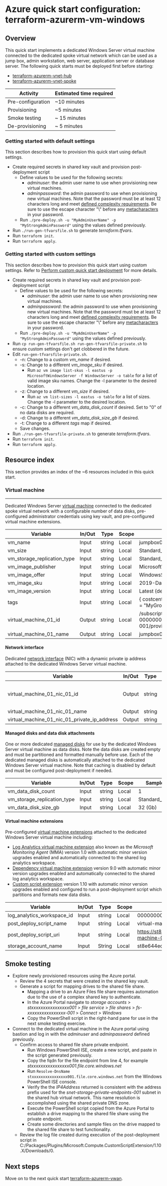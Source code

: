 # Azure quick start configuration: terraform-azurerm-vm-windows  

## Overview

This quick start implements a dedicated Windows Server virtual machine connected to the dedicated spoke virtual network which can be used as a jump box, admin workstation, web server, application server or database server. The following quick starts must be deployed first before starting:

* [terraform-azurerm-vnet-hub](../terraform-azurerm-vnet-hub)
* [terraform-azurerm-vnet-spoke](../terraform-azurerm-vnet-spoke)

Activity | Estimated time required
--- | ---
Pre-configuration | ~10 minutes
Provisioning | ~5 minutes
Smoke testing | ~ 15 minutes
De-provisioning | ~ 5 minutes

### Getting started with default settings

This section describes how to provision this quick start using default settings.

* Create required secrets in shared key vault and provision post-deployment script
  * Define values to be used for the following secrets:
    * *adminuser*: the admin user name to use when provisioning new virtual machines.
    * *adminpassword*: the admin password to use when provisioning new virtual machines. Note that the password must be at least 12 characters long and meet [defined complexity requirements](https://docs.microsoft.com/en-us/azure/virtual-machines/windows/faq#what-are-the-password-requirements-when-creating-a-vm). Be sure to use the escape character "\\" before any [metacharacters](https://www.gnu.org/software/bash/manual/bash.html#Definitions) in your password.
  * Run `./pre-deploy.sh -u "MyAdminUserName" -p "MyStrongAdminPassword"` using the values defined previously.
* Run `./run-gen-tfvarsfile.sh` to generate *terraform.tfvars*.  
* Run `terraform init`.
* Run `terraform apply`.

### Getting started with custom settings

This section describes how to provision this quick start using custom settings. Refer to [Perform custom quick start deployment](https://github.com/doherty100/azurequickstarts#perform-custom-quick-start-deployment) for more details.

* Create required secrets in shared key vault and provision post-deployment script
  * Define values to be used for the following secrets:
    * *adminuser*: the admin user name to use when provisioning new virtual machines.
    * *adminpassword*: the admin password to use when provisioning new virtual machines. Note that the password must be at least 12 characters long and meet [defined complexity requirements](https://docs.microsoft.com/en-us/azure/virtual-machines/windows/faq#what-are-the-password-requirements-when-creating-a-vm). Be sure to use the escape character "\\" before any [metacharacters](https://www.gnu.org/software/bash/manual/bash.html#Definitions) in your password.
  * Run `./pre-deploy.sh -u "MyAdminUserName" -p "MyStrongAdminPassword"` using the values defined previously.
* Run `cp run-gen-tfvarsfile.sh run-gen-tfvarsfile-private.sh` to ensure custom settings don't get clobbered in the future.
* Edit `run-gen-tfvarsfile-private.sh`.
  * -n: Change to a custom *vm_name* if desired.
  * -s: Change to a different *vm_image_sku* if desired.
    * Run `az vm image list-skus -l eastus -p MicrosoftWindowsServer -f WindowsServer -o table` for a list of valid image sku names. Change the -l parameter to the desired location.
  * -z: Change to a different *vm_size* if desired.
    * Run `az vm list-sizes -l eastus -o table` for a list of sizes. Change the -l parameter to the desired location.
  * -c: Change to a different *vm_data_disk_count* if desired. Set to "0" of no data disks are required.
  * -d: Change to a different *vm_data_disk_size_gb* if desired.
  * -t: Change to a different *tags* map if desired.
  * Save changes.
* Run `./run-gen-tfvarsfile-private.sh` to generate *terraform.tfvars*.  
* Run `terraform init`.
* Run `terraform apply`.

## Resource index

This section provides an index of the ~6 resources included in this quick start.

### Virtual machine

---

Dedicated Windows Server [virtual machine](https://docs.microsoft.com/en-us/azure/azure-glossary-cloud-terminology#vm) connected to the dedicated spoke virtual network with a configurable number of data disks, pre-configured administrator credentials using key vault, and pre-configured virtual machine extensions.

Variable | In/Out | Type | Scope | Sample
--- | --- | --- | --- | ---
vm_name | Input | string | Local | jumpbox01
vm_size | Input | string | Local | Standard_B2ms
vm_storage_replication_type | Input | string | Local | Standard_LRS
vm_image_publisher | Input | string | Local | MicrosoftWindowsServer
vm_image_offer | Input | string | Local | WindowsServer
vm_image_sku | Input | string | Local | 2019-Datacenter-smalldisk
vm_image_version | Input | string | Local | Latest (default)
tags | Input | string | Local | { costcenter = \"MyCostCenter\", division = \"MyDivision\", group = \"MyGroup\" }
virtual_machine_01_id | Output | string | Local | /subscriptions/00000000-0000-0000-0000-000000000000/resourceGroups/rg-vdc-nonprod-001/providers/Microsoft.Compute/virtualMachines/jumpbox01
virtual_machine_01_name | Output | string | Local | jumpbox01

#### Network interface

Dedicated [network interface](https://docs.microsoft.com/en-us/azure/virtual-network/virtual-network-network-interface) (NIC) with a dynamic private ip address attached to the dedicated Windows Server virtual machine.

Variable | In/Out | Type | Scope | Sample
--- | --- | --- | --- | ---
virtual_machine_01_nic_01_id | Output | string | Local | /subscriptions/00000000-0000-0000-0000-000000000000/resourceGroups/rg-vdc-nonprod-001/providers/Microsoft.Network/networkInterfaces/nic-jumpbox01-001
virtual_machine_01_nic_01_name | Output | string | Local | nic-jumpbox01-001
virtual_machine_01_nic_01_private_ip_address | Output | string | Local | 10.2.0.4

#### Managed disks and data disk attachments

One or more dedicated [managed disks](https://docs.microsoft.com/en-us/azure/virtual-machines/windows/managed-disks-overview) for use by the dedicated Windows Server virtual machine as data disks. Note the data disks are created empty and must be partitioned and formatted manually before use. Each of the dedicated managed disks is automatically attached to the dedicated Windows Server virtual machine. Note that caching is disabled by default and must be configured post-deployment if needed.

Variable | In/Out | Type | Scope | Sample
--- | --- | --- | --- | ---
vm_data_disk_count | Input | string | Local | 1
vm_storage_replication_type | Input | string | Local | Standard_LRS
vm_data_disk_size_gb | Input | string | Local | 32 (Gb)

#### Virtual machine extensions

Pre-configured [virtual machine extensions](https://docs.microsoft.com/en-us/azure/virtual-machines/extensions/overview) attached to the dedicated Windows Server virtual machine including:

* [Log Analytics virtual machine extension](https://docs.microsoft.com/en-us/azure/azure-monitor/platform/agent-windows) also known as the *Microsoft Monitoring Agent* (MMA) version 1.0 with automatic minor version upgrades enabled and automatically connected to the shared log analytics workspace.
* [Dependency virtual machine extension](https://docs.microsoft.com/en-us/azure/virtual-machines/extensions/agent-dependency-windows) version 9.0 with automatic minor version upgrades enabled and automatically connected to the shared log analytics workspace.
* [Custom script extension](https://docs.microsoft.com/en-us/azure/virtual-machines/extensions/custom-script-windows) version 1.10 with automatic minor version upgrades enabled and configured to run a post-deployment script which partitions and formats new data disks.

Variable | In/Out | Type | Scope | Sample
--- | --- | --- | --- | ---
log_analytics_workspace_id | Input | string | Local | 00000000-0000-0000-0000-000000000000
post_deploy_script_name | Input | string | Local | virtual-machine-01-post-deploy.ps1 (Default)
post_deploy_script_uri | Input | string | Local | <https://st8e644ec51c5be098001.blob.core.windows.net/scripts/virtual-machine-01-post-deploy.ps1>
storage_account_name | Input | String | Local | st8e644ec51c5be098001

## Smoke testing

* Explore newly provisioned resources using the Azure portal.
  * Review the 4 secrets that were created in the shared key vault.
  * Generate a script for mapping drives to the shared file share.
    * Mapping a drive to an Azure Files file share requires automation due to the use of a complex shared key to authenticate.
    * In the Azure Portal navigate to *storage accounts* > *stxxxxxxxxxxxxxxxx001* > *file service* > *file shares* > *fs-xxxxxxxxxxxxxxxx-001* > *Connect* > *Windows*
    * Copy the PowerShell script in the right-hand pane for use in the next smoke testing exercise.
* Connect to the dedicated virtual machine in the Azure portal using bastion and log in with the *adminuser* and *adminpassword* defined previously.
  * Confirm access to shared file share private endpoint.
    * Run Windows PowerShell ISE, create a new script, and paste in the script generated previously.
    * Copy the fqdn for the file endpoint from line 4, for example *stxxxxxxxxxxxxxxxx001.file.core.windows.net*
    * Run `Resolve-DnsName stxxxxxxxxxxxxxxxx001.file.core.windows.net` from the Windows PowerShell ISE console.  
    * Verify the the *IP4Address* returned is consistent with the address prefix used for the *snet-storage-private-endpoints-001* subnet in the shared hub virtual network. This name resolution is accomplished using the shared private DNS zone.
    * Execute the PowerShell script copied from the Azure Portal to establish a drive mapping to the shared file share using the private endpoint.
    * Create some directories and sample files on the drive mapped to the shared file share to test functionality.
  * Review the log file created during execution of the post-deployment script in C:/Packages/Plugins/Microsoft.Compute.CustomScriptExtension/1.10.X/Downloads/0.

## Next steps

Move on to the next quick start [terraform-azurerm-vwan](../terraform-azurerm-vwan).
